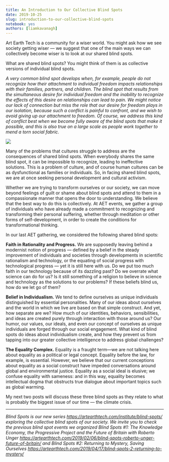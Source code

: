 ```yaml
---
title: An Introduction to Our Collective Blind Spots
date: 2019-10-25
slug: introduction-to-our-collective-blind-spots
notebook: yes
authors: [liamkavanagh]
---
```


Art Earth Tech is a community for a wiser world. You might ask how we see society getting wiser — we suggest that one of the main ways we can collectively become wiser is to look at our shared blind spots.

What are shared blind spots? You might think of them is as collective versions of individual blind spots. 

_A very common blind spot develops when, for example, people do not recognize how their attachment to individual freedom impacts relationships with their families, partners, and children. The blind spot that results from the simultaneous desire for individual freedom and the inability to recognize the effects of this desire on relationships can lead to pain. We might notice our lack of connection but miss the role that our desire for freedom plays in our isolation, because such a conflict is painful to confront, and we wish to avoid giving up our attachment to freedom. Of course, we address this kind of conflict best when we become fully aware of the blind spots that make it possible, and this is also true on a large scale as people work together to mend a torn social fabric._

<img src="/images/collectiveblindspot.jpg">

Many of the problems that cultures struggle to address are the consequences of shared blind spots. When everybody shares the same blind spot, it can be impossible to recognize, leading to ineffective solutions. This is a problem of culture, and of course human cultures can be as dysfunctional as families or individuals. So, in facing shared blind spots, we are at once seeking personal development and cultural activism. 

Whether we are trying to transform ourselves or our society, we can move beyond feelings of guilt or shame about blind spots and attend to them in a compassionate manner that opens the door to understanding. We believe that the best way to do this is collectively. At AET events, we gather a group of individuals who have already made a commitment to recognizing and transforming their personal suffering, whether through meditation or other forms of self-development, in order to create the conditions for transformational thinking. 

In our last AET gathering, we considered the following shared blind spots:

**Faith in Rationality and Progress.** We are supposedly leaving behind a modernist notion of progress — defined by a belief in the steady improvement of individuals and societies through developments in scientific rationalism and technology, or the equating of social progress with technological progress — yet it is still here with us. Do we put too much faith in our technology because of its dazzling past? Do we overrate what science can do for us? Is it still something of a religion to believe in science and technology as the solutions to our problems? If these beliefs blind us, how do we let go of them? 

**Belief in Individualism.** We tend to define ourselves as unique individuals distinguished by essential personalities. Many of our ideas about ourselves and the world in which we live are based on that simple construct. And yet, how separate are we? How much of our identities, behaviors, sensibilities, and ideas are created purely through interaction with those around us? Our humor, our values, our ideals, and even our concept of ourselves as unique individuals are forged through our social engagement. What kind of blind spots do ideas about individualism create, and how they prevent us from tapping into our greater collective intelligence to address global challenges? 

**The Equality Complex.** Equality is a fraught term—we are not talking here about equality as a political or legal concept. Equality before the law, for example, is essential. However, we believe that our current conceptions about equality as a social construct have impeded conversations around global and environmental justice. Equality as a social ideal is elusive; we confuse equality with sameness: and in this way, equality becomes intellectual dogma that obstructs true dialogue about important topics such as global warming.

My next two posts will discuss these three blind spots as they relate to what is probably the biggest issue of our time — the climate crisis.

---

*Blind Spots is our new series
<https://artearthtech.com/institute/blind-spots/> exploring the collective
blind spots of our society. We invite you to check the previous blind spot
events we organized Blind Spots #1: The Knowledge Economy, the Progressive
Project and the Future of Britain with Roberto Unger
<https://artearthtech.com/2019/02/06/blind-spots-roberto-unger-future-of-britain/>
and Blind
Spots #2: Returning to Mystery, Saving Ourselves
<https://artearthtech.com/2019/04/17/blind-spots-2-returning-to-mystery/>*


